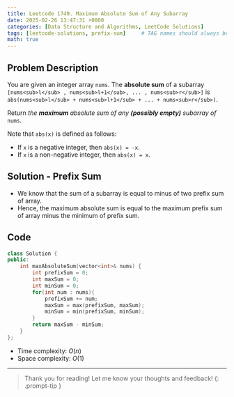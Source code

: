 ```yaml
---
title: Leetcode 1749. Maximum Absolute Sum of Any Subarray 
date: 2025-02-26 13:47:31 +0800
categories: [Data Structure and Algorithms, LeetCode Solutions]  
tags: [leetcode-solutions, prefix-sum]     # TAG names should always be lowercase
math: true
---
```


## Problem Description

You are given an integer array `nums`. The **absolute sum** of a subarray `[nums<sub>l</sub> , nums<sub>l+1</sub>, ... , nums<sub>r</sub>]` is `abs(nums<sub>l</sub> + nums<sub>l+1</sub> + ... + nums<sub>r</sub>)`. 

Return *the **maximum** absolute sum of any **(possibly empty)** subarray of* `nums`.

Note that `abs(x)` is defined as follows:

- If `x` is a negative integer, then `abs(x) = -x`.
- If `x` is a non-negative integer, then `abs(x) = x`.



## Solution - Prefix Sum

- We know that the sum of a subarray is equal to minus of two prefix sum of array.
- Hence, the maximum absolute sum is equal to the maximum prefix sum of array minus the minimum of prefix sum.



## Code

```c++
class Solution {
public:
    int maxAbsoluteSum(vector<int>& nums) {
        int prefixSum = 0;
        int maxSum = 0;
        int minSum = 0;
        for(int num : nums){
            prefixSum += num;
            maxSum = max(prefixSum, maxSum);
            minSum = min(prefixSum, minSum);
        }
        return maxSum - minSum;
    }
};
```

- Time complexity: $O(n)$
- Space complexity: $O(1)$

---

> Thank you for reading! Let me know your thoughts and feedback!
{: .prompt-tip }

